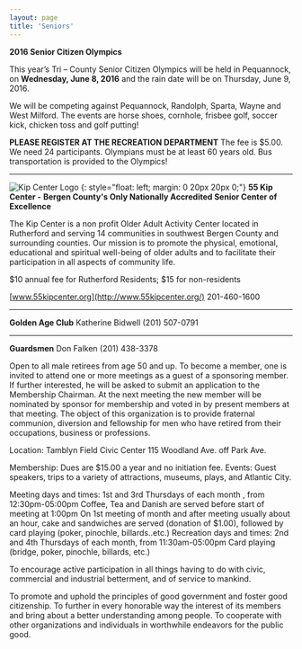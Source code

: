 ```yaml
---
layout: page
title: 'Seniors'
---
```


**2016 Senior Citizen Olympics**
 
This year’s Tri – County Senior Citizen Olympics will be held in Pequannock, on **Wednesday, June 8, 2016** and
the rain date will be on Thursday, June 9, 2016.
 
We will be competing against Pequannock, Randolph, Sparta, Wayne and West Milford. 
The events are horse shoes, cornhole, frisbee golf, soccer kick, chicken toss and golf putting!
 
**PLEASE REGISTER AT THE RECREATION DEPARTMENT**
The fee is $5.00.  We need 24 participants. Olympians must be at least 60 years old.
Bus transportation is provided to the Olympics!

---

![Kip Center Logo](../55.Kip.Center.Logo__100px.jpg)
{: style="float: left; margin: 0 20px 20px 0;"}
**55 Kip Center -** 
**Bergen County's Only Nationally Accredited Senior Center of Excellence**

The Kip Center is a non profit Older Adult Activity Center located in Rutherford and serving 14 communities in southwest Bergen County and surrounding counties.  Our mission is to promote the physical, emotional, educational and spiritual well-being of older adults and to facilitate their participation in all aspects of community life.  

$10 annual fee for Rutherford Residents; 
$15 for non-residents

[www.55kipcenter.org](http://www.55kipcenter.org/)    201-460-1600

---

**Golden Age Club** 
Katherine Bidwell (201) 507-0791

---

**Guardsmen**
Don Falken (201) 438-3378

Open to all male retirees from age 50 and up. To become a member, one is invited to attend one or more meetings as a guest of a sponsoring member. If further interested, he will be asked to submit an application to the Membership Chairman. At the next meeting the new member will be nominated by sponsor for membership and voted in by present members at that meeting. 
The object of this organization is to provide fraternal communion, diversion and fellowship for men who have retired from their occupations, business or professions.

Location:
Tamblyn Field Civic Center
115 Woodland Ave. off Park Ave.

Membership:
Dues are $15.00 a year and no initiation fee.
Events:
Guest speakers, trips to a variety of attractions, museums, plays, and Atlantic City.

Meeting days and times:
1st and 3rd Thursdays of each month , from 12:30pm-05:00pm Coffee, Tea and Danish are served before start of meeting at 1:00pm On 1st meeting of month and after meeting usually about an hour, cake and sandwiches are served (donation of $1.00), followed by card playing (poker, pinochle, billards..etc.)
Recreation days and times:
2nd and 4th Thursdays of each month, from 11:30am-05:00pm
Card playing (bridge, poker, pinochle, billards, etc.)

To encourage active participation in all things having to do with civic, commercial and industrial betterment, and of service to mankind.

To promote and uphold the principles of good government and foster good citizenship. To further in every honorable way the interest of its members and bring about a better understanding among people.
To cooperate with other organizations and individuals in worthwhile endeavors for the public good.




